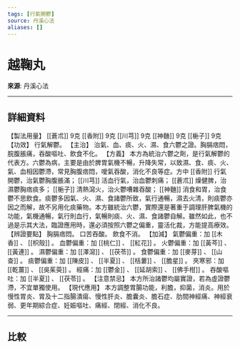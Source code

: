```yaml
---
tags: [行氣開鬱]
source: 丹溪心法
aliases: []
---
```


# 越鞠丸

**來源**: 丹溪心法  

---

## 詳細資料
【製法用量】 [[蒼朮]] 9克 [[香附]] 9克 [[川芎]] 9克 [[神麯]] 9克 [[梔子]] 9克
【功效】
行氣解鬱。
【主治】
治氣、血、痰、火、濕、食六鬱之證。胸膈痞悶，脘腹脹痛，吞酸嘔吐、飲食不化。
【方義】
本方為統治六鬱之劑，是行氣解鬱的代表方。六鬱為病，主要是由於脾胃氣機不暢，升降失常，以致濕、食、痰、火、氣、血相因鬱滯，常見胸腹痞悶，噯氣吞酸，消化不良等症。方中 [[香附]] 行氣開鬱，治氣鬱胸腹脹滿； [[川芎]] 活血行氣，治血鬱刺痛； [[蒼朮]] 燥健脾，治濕鬱胸痞痰多； [[梔子]] 清熱瀉火，治火鬱嘈雜吞酸； [[神麯]] 消食和胃，治食鬱不思飲食。痰鬱多因氣、火、濕、食諸鬱所致，氣行通暢，濕去火清，則痰鬱亦因之而解，故不另用化痰藥物。本方雖統治六鬱，實際還是著重于調理肝脾氣機的功能，氣機通暢，氣行則血行，氣暢則痰、火、濕、食諸鬱自解。雖然如此，也不過是示其大法，臨證應用時，還必須按照六鬱之偏重，靈活化裁，方能提高療效。
【辨證要點】
胸膈痞悶。
口苦吞酸。
飲食不消。
【加減】
氣鬱偏重：加 [[木香]] 、 [[枳殼]] 。
血鬱偏重：加 [[桃仁]] 、 [[紅花]] 。
火鬱偏重：加 [[黃芩]] 、 [[黃連]] 。
濕鬱偏重：加 [[澤瀉]] 、 [[茯苓]] 。
食鬱偏重：加 [[麥芽]] 、 [[山查]] 。
痰鬱偏重：加 [[陳皮]] 、 [[半夏]] 、 [[栝蔞]] 、 [[膽星]] 。
夾寒邪：加 [[乾薑]] 、 [[吳茱萸]] 。
經痛：加 [[鬱金]] 、 [[延胡索]] 、 [[佛手柑]] 。
吞酸嘔吐：加 [[半夏]] 、 [[茯苓]] 。
【注意禁忌】
本方所治諸鬱均屬實證，若為虛證鬱滯，不宜單獨使用。
【現代應用】
本方調整胃腸功能，利膽，抑菌，消炎。用於慢性胃炎、胃及十二指腸潰瘍、慢性肝炎、膽囊炎、膽石症、肋間神經痛、神經衰弱、更年期綜合症、妊娠嘔吐、痛經、閉經、消化不良。

---

## 比較
